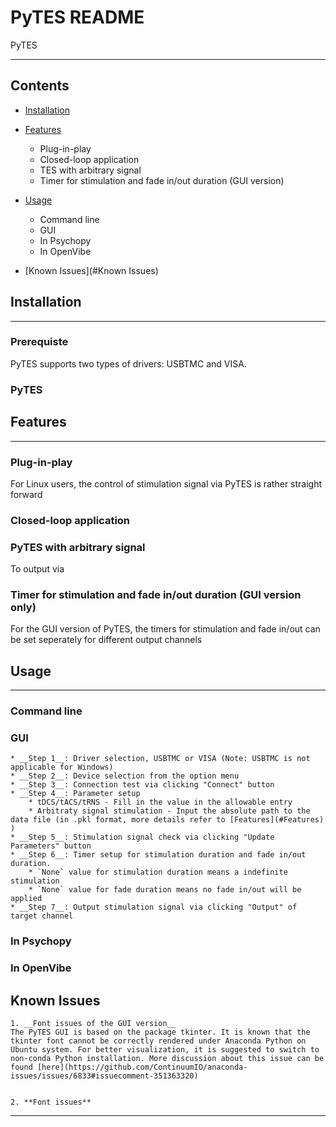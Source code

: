   PyTES README
========================================

PyTES 

****

## Contents

* [Installation](#Installation)
* [Features](#Features)
    * Plug-in-play
    * Closed-loop application
    * TES with arbitrary signal
    * Timer for stimulation and fade in/out duration (GUI version)

* [Usage](#Usage)
    * Command line 
    * GUI 
    * In Psychopy
    * In OpenVibe 


* [Known Issues](#Known Issues)


## Installation
-----

### Prerequiste
PyTES supports two types of drivers: USBTMC and VISA. 


### PyTES

## Features 
-----
### Plug-in-play
For Linux users, the control of stimulation signal via PyTES is rather straight forward
### Closed-loop application

### PyTES with arbitrary signal
To output via 
### Timer for stimulation and fade in/out duration (GUI version only)
For the GUI version of PyTES, the timers for stimulation and fade in/out can be set seperately for different output channels 

## Usage
-----

### Command line 


### GUI 
    * __Step 1__: Driver selection, USBTMC or VISA (Note: USBTMC is not applicable for Windows)
    * __Step 2__: Device selection from the option menu
    * __Step 3__: Connection test via clicking "Connect" button
    * __Step 4__: Parameter setup
        * tDCS/tACS/tRNS - Fill in the value in the allowable entry
        * Arbitraty signal stimulation - Input the absolute path to the data file (in .pkl format, more details refer to [Features](#Features) )
    * __Step 5__: Stimulation signal check via clicking "Update Parameters" button
    * __Step 6__: Timer setup for stimulation duration and fade in/out duration.
        * `None` value for stimulation duration means a indefinite stimulation
        * `None` value for fade duration means no fade in/out will be applied
    * __Step 7__: Output stimulation signal via clicking "Output" of target channel

### In Psychopy

### In OpenVibe 


## Known Issues 
    1. __Font issues of the GUI version__
    The PyTES GUI is based on the package tkinter. It is known that the tkinter font cannot be correctly rendered under Anaconda Python on Ubuntu system. For better visualization, it is suggested to switch to non-conda Python installation. More discussion about this issue can be found [here](https://github.com/ContinuumIO/anaconda-issues/issues/6833#issuecomment-351363320)

         
    2. **Font issues**
        
-----

